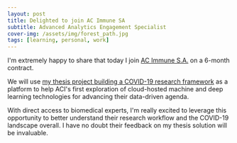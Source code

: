 ```yaml
---
layout: post
title: Delighted to join AC Immune SA
subtitle: Advanced Analytics Engagement Specialist
cover-img: /assets/img/forest_path.jpg
tags: [learning, personal, work]
---
```

I'm extremely happy to share that today I join [AC Immune S.A.](https://www.acimmune.com/) on a 6-month contract. 

We will use [my thesis project building a COVID-19 research framework](https://corticalstack.ai/mt/) as a platform to help ACI's first exploration of cloud-hosted machine and deep learning technologies for advancing their data-driven agenda.

With direct access to biomedical experts, I'm really excited to leverage this opportunity to better understand their research workflow and the COVID-19 landscape overall. I have no doubt their feedback on my thesis solution will be invaluable.